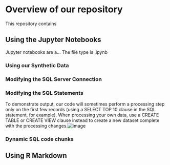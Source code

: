 # Overview of our repository
This repository contains 

## Using the Jupyter Notebooks
Jupyter notebooks are a...
The file type is .ipynb

### Using our Synthetic Data

### Modifying the SQL Server Connection

### Modifying the SQL Statements
To demonstrate output, our code will sometimes perform a processing step only on the first few records (using a SELECT TOP 10 clause in the SQL statement, for example). When processing your own data, use a CREATE TABLE or CREATE VIEW clause instead to create a new dataset complete with the processing changes.![image](https://user-images.githubusercontent.com/60523283/157114581-3bcc9a66-ebac-44a7-916f-537746791293.png)

### Dynamic SQL code chunks

## Using R Markdown
